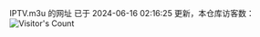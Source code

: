 IPTV.m3u 的网址 已于 2024-06-16 02:16:25 更新，本仓库访客数：![Visitor's Count](https://profile-counter.glitch.me/pxiptv_TV/count.svg)
